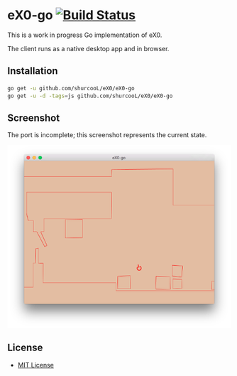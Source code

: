 # eX0-go [![Build Status](https://travis-ci.org/shurcooL/eX0.svg?branch=master)](https://travis-ci.org/shurcooL/eX0)

This is a work in progress Go implementation of eX0.

The client runs as a native desktop app and in browser.

Installation
------------

```bash
go get -u github.com/shurcooL/eX0/eX0-go
go get -u -d -tags=js github.com/shurcooL/eX0/eX0-go
```

Screenshot
----------

The port is incomplete; this screenshot represents the current state.

![](Screenshot.png)

License
-------

- [MIT License](http://opensource.org/licenses/mit-license.php)
